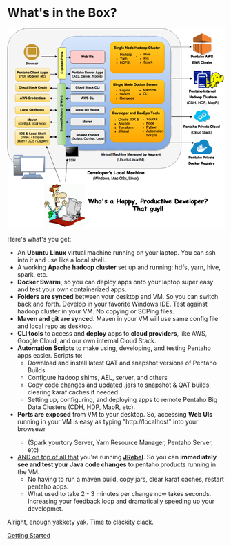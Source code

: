 # What's in the Box?

![Arch Diagram](../pentaho-hadoop-dev-high-level-diagram.png)


Here's what's you get:

* An **Ubuntu Linux** virtual machine running on your laptop.  You can ssh into it and use like a local shell.  
* A working **Apache hadoop cluster** set up and running:  hdfs, yarn, hive, spark, etc.
* **Docker Swarm**, so you can deploy apps onto your laptop super easy and test your own containerized apps. 
* **Folders are synced** between your desktop and VM.  So you can switch back and forth.  Develop in your favorite Windows IDE.  Test against hadoop cluster in your VM.  No copying or SCPing files.
* **Maven and git are synced**.  Maven in your VM will use same config file and local repo as desktop. 
* **CLI tools** to access and **deploy** apps to **cloud providers**, like AWS, Google Cloud, and our own internal Cloud Stack.
* **Automation Scripts** to make using, developing, and testing Pentaho apps easier.  Scripts to:
  - Download and install latest QAT and snapshot versions of Pentaho Builds
  - Configure hadoop shims, AEL, server, and others
  - Copy code changes and updated .jars to snapshot & QAT builds, clearing karaf caches if needed.
  - Setting up, configuring, and deploying apps to remote Pentaho Big Data Clusters (CDH, HDP, MapR, etc).
* **Ports are exposed** from VM to your desktop.  So, accessing **Web UIs** running in your VM is easy as typing "http://localhost<port-number>" into your browsewr
  - (Spark yourtory Server, Yarn Resource Manager, Pentaho Server, etc)
* [AND on top of all that](https://www.youtube.com/watch?v=TJoBMayjlUo) you're running **[JRebel](https://zeroturnaround.com/software/jrebel/)**.  So you can **immediately see and test your Java code changes** to pentaho products running in the VM.  
  - No having to run a maven build, copy jars, clear karaf caches, restart pentaho apps.  
  - What used to take 2 - 3 minutes per change now takes seconds.  Increasing your feedback loop and dramatically speeding up your developmet.

Alright, enough yakkety yak.  Time to clackity clack.  
  
[Getting Started](getting-started.md)
